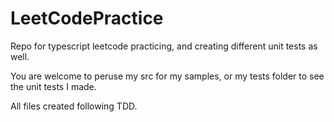 # LeetCodePractice
Repo for typescript leetcode practicing, and creating different unit tests as well. 

You are welcome to peruse my src for my samples, or my tests folder to see the unit tests I made. 

All files created following TDD.
